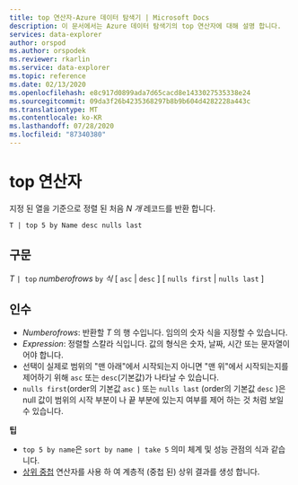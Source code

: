```yaml
---
title: top 연산자-Azure 데이터 탐색기 | Microsoft Docs
description: 이 문서에서는 Azure 데이터 탐색기의 top 연산자에 대해 설명 합니다.
services: data-explorer
author: orspod
ms.author: orspodek
ms.reviewer: rkarlin
ms.service: data-explorer
ms.topic: reference
ms.date: 02/13/2020
ms.openlocfilehash: e8c917d0899ada7d65cacd8e1433027535338e24
ms.sourcegitcommit: 09da3f26b4235368297b8b9b604d4282228a443c
ms.translationtype: MT
ms.contentlocale: ko-KR
ms.lasthandoff: 07/28/2020
ms.locfileid: "87340380"
---
```

# <a name="top-operator"></a>top 연산자

지정 된 열을 기준으로 정렬 된 처음 *N 개* 레코드를 반환 합니다.

```kusto
T | top 5 by Name desc nulls last
```

## <a name="syntax"></a>구문

*T* `| top` *numberofrows* `by` *식* [ `asc`  |  `desc` ] [ `nulls first`  |  `nulls last` ]

## <a name="arguments"></a>인수

* *Numberofrows*: 반환할 *T* 의 행 수입니다. 임의의 숫자 식을 지정할 수 있습니다.
* *Expression*: 정렬할 스칼라 식입니다. 값의 형식은 숫자, 날짜, 시간 또는 문자열이어야 합니다.
* 선택이 실제로 범위의 "맨 아래"에서 시작되는지 아니면 "맨 위"에서 시작되는지를 제어하기 위해 `asc` 또는 `desc`(기본값)가 나타날 수 있습니다.
* `nulls first`(order의 기본값 `asc` ) 또는 `nulls last` (order의 기본값 `desc` )은 null 값이 범위의 시작 부분이 나 끝 부분에 있는지 여부를 제어 하는 것 처럼 보일 수 있습니다.


**팁**

* `top 5 by name`은 `sort by name | take 5` 의미 체계 및 성능 관점의 식과 같습니다.
* [상위 중첩](topnestedoperator.md) 연산자를 사용 하 여 계층적 (중첩 된) 상위 결과를 생성 합니다.